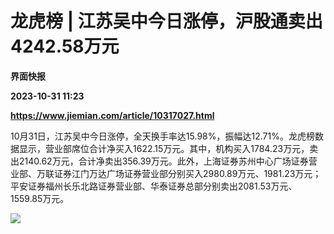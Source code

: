 # 龙虎榜 | 江苏吴中今日涨停，沪股通卖出4242.58万元
**界面快报**

**2023-10-31 11:23**

**https://www.jiemian.com/article/10317027.html**

10月31日，江苏吴中今日涨停，全天换手率达15.98%，振幅达12.71%。龙虎榜数据显示，营业部席位合计净买入1622.15万元。其中，机构买入1784.23万元，卖出2140.62万元，合计净卖出356.39万元。此外，上海证券苏州中心广场证券营业部、万联证券江门万达广场证券营业部分别买入2980.89万元、1981.23万元；平安证券福州长乐北路证券营业部、华泰证券总部分别卖出2081.53万元、1559.85万元。

![](https://img3.jiemian.com/101/original/20231031/169875099397057000_a700xH.png)